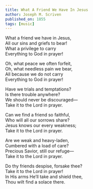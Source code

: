 ```yaml
---
title: What A Friend We Have In Jesus
author: Joseph M. Scriven
published_on: 1855
tags: [music]
---
```


What a friend we have in Jesus,  
All our sins and griefs to bear!  
What a privilege to carry  
Everything to God in prayer!

Oh, what peace we often forfeit,  
Oh, what needless pain we bear,  
All because we do not carry  
Everything to God in prayer!

Have we trials and temptations?  
Is there trouble anywhere?  
We should never be discouraged—  
Take it to the Lord in prayer.

Can we find a friend so faithful,  
Who will all our sorrows share?  
Jesus knows our every weakness;  
Take it to the Lord in prayer.

Are we weak and heavy-laden,  
Cumbered with a load of care?  
Precious Savior, still our refuge—  
Take it to the Lord in prayer.

Do thy friends despise, forsake thee?  
Take it to the Lord in prayer!  
In His arms He’ll take and shield thee,  
Thou wilt find a solace there.
